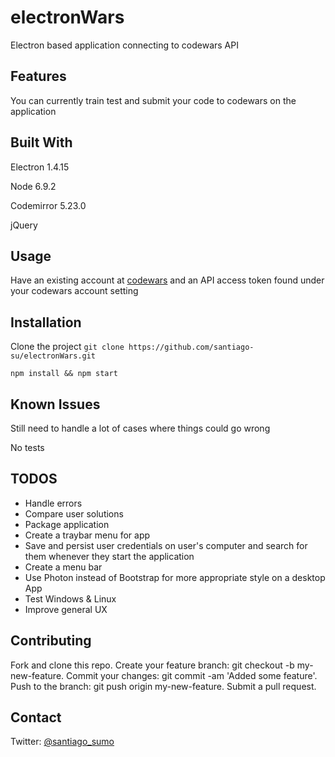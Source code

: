 # **electronWars**

Electron based application connecting to codewars API


## Features

You can currently train test and submit your code to codewars on the application

## Built With
Electron 1.4.15

Node 6.9.2

Codemirror 5.23.0

jQuery

## Usage

Have an existing account at [codewars](https://www.codewars.com) and an API access token found under your codewars account setting

## Installation

Clone the project
`git clone https://github.com/santiago-su/electronWars.git`

`npm install && npm start`

## Known Issues

Still need to handle a lot of cases where things could go wrong

No tests

## TODOS
* Handle errors
* Compare user solutions
* Package application
* Create a traybar menu for app
* Save and persist user credentials on user's computer and search for them whenever they start the application
* Create a menu bar
* Use Photon instead of Bootstrap for more appropriate style on a desktop App
* Test Windows & Linux
* Improve general UX

## Contributing

Fork and clone this repo.
Create your feature branch: git checkout -b my-new-feature.
Commit your changes: git commit -am 'Added some feature'.
Push to the branch: git push origin my-new-feature.
Submit a pull request.

## Contact

Twitter: [@santiago_sumo](https://twitter.com/santiago_sumo)